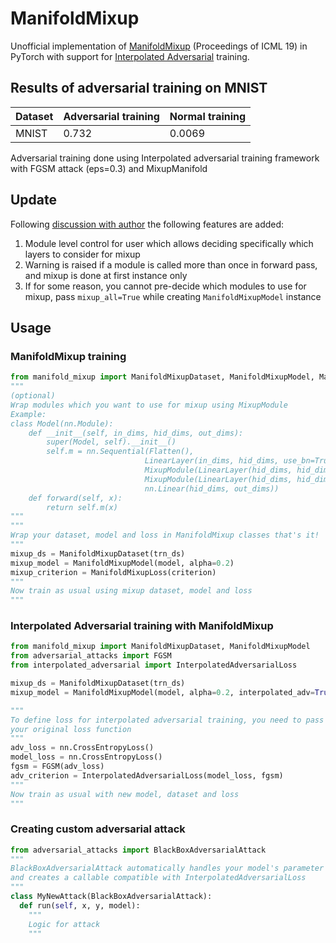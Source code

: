 # ManifoldMixup
Unofficial implementation of [ManifoldMixup](http://proceedings.mlr.press/v97/verma19a/verma19a.pdf) (Proceedings of ICML 19) in PyTorch with support for [Interpolated Adversarial](https://arxiv.org/pdf/1906.06784.pdf) training. 

## Results of adversarial training on MNIST

|  Dataset  | Adversarial training  | Normal training |
|  -------  | --------------------- | --------------- |
|  MNIST  | 0.732  | 0.0069  |

Adversarial training done using Interpolated adversarial training framework with FGSM attack (eps=0.3) and MixupManifold

## Update
Following [discussion with author](https://github.com/vikasverma1077/manifold_mixup/issues/8) the following features are added:</br>
1. Module level control for user which allows deciding specifically which layers to consider for mixup
2. Warning is raised if a module is called more than once in forward pass, and mixup is done at first instance only
3. If for some reason, you cannot pre-decide which modules to use for mixup, pass ```mixup_all=True``` while creating ```ManifoldMixupModel``` instance 
## Usage
### ManifoldMixup training
```python
from manifold_mixup import ManifoldMixupDataset, ManifoldMixupModel, ManifoldMixupLoss, MixupModule
"""
(optional)
Wrap modules which you want to use for mixup using MixupModule
Example:
class Model(nn.Module):
    def __init__(self, in_dims, hid_dims, out_dims):
        super(Model, self).__init__()
        self.m = nn.Sequential(Flatten(),
                              LinearLayer(in_dims, hid_dims, use_bn=True),
                              MixupModule(LinearLayer(hid_dims, hid_dims, use_bn=True)),
                              MixupModule(LinearLayer(hid_dims, hid_dims, use_bn=True)),
                              nn.Linear(hid_dims, out_dims))
    def forward(self, x):
        return self.m(x)
"""
"""
Wrap your dataset, model and loss in ManifoldMixup classes that's it!
"""
mixup_ds = ManifoldMixupDataset(trn_ds)
mixup_model = ManifoldMixupModel(model, alpha=0.2)
mixup_criterion = ManifoldMixupLoss(criterion)
"""
Now train as usual using mixup dataset, model and loss
"""
```
### Interpolated Adversarial training with ManifoldMixup
```python
from manifold_mixup import ManifoldMixupDataset, ManifoldMixupModel
from adversarial_attacks import FGSM
from interpolated_adversarial import InterpolatedAdversarialLoss

mixup_ds = ManifoldMixupDataset(trn_ds)
mixup_model = ManifoldMixupModel(model, alpha=0.2, interpolated_adv=True)

"""
To define loss for interpolated adversarial training, you need to pass attack and
your original loss function
"""
adv_loss = nn.CrossEntropyLoss()
model_loss = nn.CrossEntropyLoss()
fgsm = FGSM(adv_loss)
adv_criterion = InterpolatedAdversarialLoss(model_loss, fgsm)
"""
Now train as usual with new model, dataset and loss
"""
```
### Creating custom adversarial attack
```python
from adversarial_attacks import BlackBoxAdversarialAttack
"""
BlackBoxAdversarialAttack automatically handles your model's parameter's requirement for grad
and creates a callable compatible with InterpolatedAdversarialLoss
"""
class MyNewAttack(BlackBoxAdversarialAttack):
  def run(self, x, y, model):
    """
    Logic for attack
    """
```
